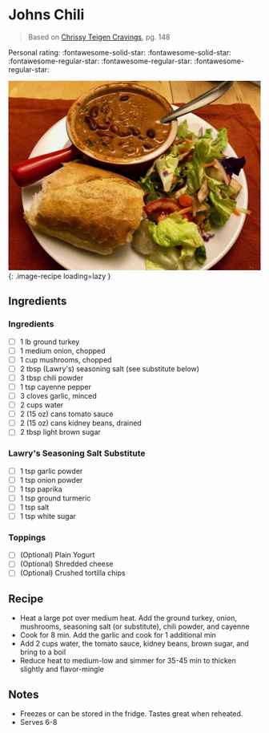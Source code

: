 # Johns Chili

> Based on [Chrissy Teigen Cravings], pg. 148

<!-- {cts} rating=2; (User can specify rating on scale of 1-5) -->

Personal rating: :fontawesome-solid-star: :fontawesome-solid-star: :fontawesome-regular-star: :fontawesome-regular-star: :fontawesome-regular-star:

<!-- {cte} -->

<!-- {cts} name_image=johns_chili.jpeg; (User can specify image name) -->

![johns_chili.jpeg](./johns_chili.jpeg){: .image-recipe loading=lazy }

<!-- {cte} -->

## Ingredients

### Ingredients

- [ ] 1 lb ground turkey
- [ ] 1 medium onion, chopped
- [ ] 1 cup mushrooms, chopped
- [ ] 2 tbsp (Lawry's) seasoning salt (see substitute below)
- [ ] 3 tbsp chili powder
- [ ] 1 tsp cayenne pepper
- [ ] 3 cloves garlic, minced
- [ ] 2 cups water
- [ ] 2 (15 oz) cans tomato sauce
- [ ] 2 (15 oz) cans kidney beans, drained
- [ ] 2 tbsp light brown sugar

### Lawry's Seasoning Salt Substitute

- [ ] 1 tsp garlic powder
- [ ] 1 tsp onion powder
- [ ] 1 tsp paprika
- [ ] 1 tsp ground turmeric
- [ ] 1 tsp salt
- [ ] 1 tsp white sugar

### Toppings

- [ ] (Optional) Plain Yogurt
- [ ] (Optional) Shredded cheese
- [ ] (Optional) Crushed tortilla chips

## Recipe

- Heat a large pot over medium heat. Add the ground turkey, onion, mushrooms, seasoning salt (or substitute), chili powder, and cayenne
- Cook for 8 min. Add the garlic and cook for 1 additional min
- Add 2 cups water, the tomato sauce, kidney beans, brown sugar, and bring to a boil
- Reduce heat to medium-low and simmer for 35-45 min to thicken slightly and flavor-mingle

## Notes

- Freezes or can be stored in the fridge. Tastes great when reheated.
- Serves 6-8

[chrissy teigen cravings]: https://www.penguinrandomhouse.com/books/252973/cravings-by-chrissy-teigen-with-adeena-sussman/
